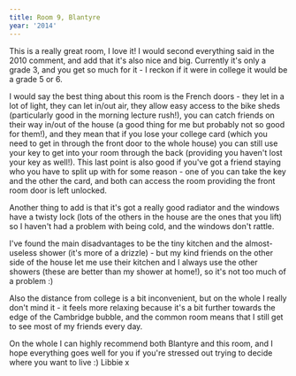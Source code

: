 ```yaml
---
title: Room 9, Blantyre
year: '2014'
---
```


This is a really great room, I love it! I would second everything said in the 2010 comment, and add that it's also nice and big. Currently it's only a grade 3, and you get so much for it - I reckon if it were in college it would be a grade 5 or 6.

I would say the best thing about this room is the French doors - they let in a lot of light, they can let in/out air, they allow easy access to the bike sheds (particularly good in the morning lecture rush!), you can catch friends on their way in/out of the house (a good thing for me but probably not so good for them!), and they mean that if you lose your college card (which you need to get in through the front door to the whole house) you can still use your key to get into your room through the back (providing you haven't lost your key as well!). This last point is also good if you've got a friend staying who you have to split up with for some reason - one of you can take the key and the other the card, and both can access the room providing the front room door is left unlocked.

Another thing to add is that it's got a really good radiator and the windows have a twisty lock (lots of the others in the house are the ones that you lift) so I haven't had a problem with being cold, and the windows don't rattle.

I've found the main disadvantages to be the tiny kitchen and the almost-useless shower (it's more of a drizzle) - but my kind friends on the other side of the house let me use their kitchen and I always use the other showers (these are better than my shower at home!), so it's not too much of a problem :)

Also the distance from college is a bit inconvenient, but on the whole I really don't mind it - it feels more relaxing because it's a bit further towards the edge of the Cambridge bubble, and the common room means that I still get to see most of my friends every day.

On the whole I can highly recommend both Blantyre and this room, and I hope everything goes well for you if you're stressed out trying to decide where you want to live :) Libbie x